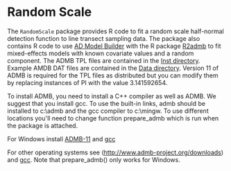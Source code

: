 Random Scale
========

The `RandomScale` package provides R code to fit a random scale half-normal detection function to line transect sampling data. The package also 
contains R code to use [AD Model Builder](http://admb-project.org) with the R package [R2admb](https://github.com/bbolker/R2admb) to fit mixed-effects models with known covariate values and a random component. 
The ADMB TPL files are contained in the [Inst directory](https://github.com/jlaake/RandomScale/tree/master/RandomScale/inst).
Example AMDB DAT files are contained in the [Data directory](https://github.com/jlaake/RandomScale/tree/master/RandomScale/Data). 
Version 11 of ADMB is required for the TPL files as distributed but you can modify them by replacing instances of PI with the value 3.141592654.

To install ADMB, you need to install a C++ compiler as well as ADMB. We suggest that
you install gcc. To use the built-in links, admb should be installed to c:\admb and the gcc
compiler to c:\mingw. To use different locations you'll need to change function prepare_admb
which is run when the package is attached.

For Windows install [ADMB-11](http://admb-project.googlecode.com/files/admb-11-linux-gcc4.6-32bit.zip) and
[gcc](http://www.admb-project.org/tools/gcc/gcc452-win32.zip/at_download/file)

For other operating systems see (http://www.admb-project.org/downloads) and
[gcc](http://www.admb-project.org/tools/gcc/). Note that prepare_admb() only works for Windows.
 